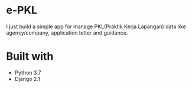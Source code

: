 # e-PKL
I just build a simple app for manage PKL(Praktik Kerja Lapangan) data like agency/company, application letter and guidance.

# Built with
* Python 3.7
* Django 2.1
